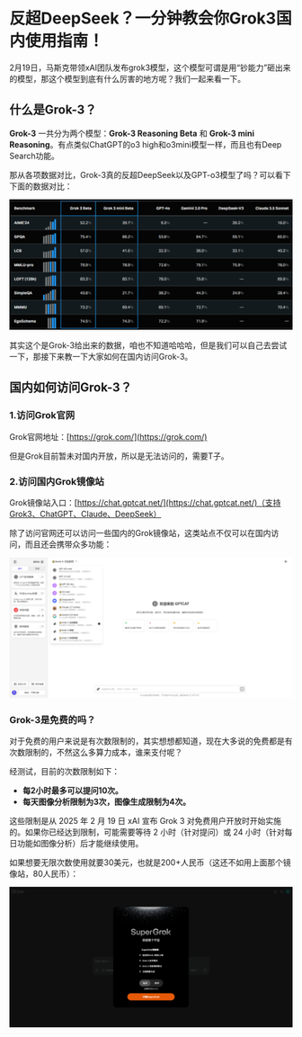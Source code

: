 # 反超DeepSeek？一分钟教会你Grok3国内使用指南！

2月19日，马斯克带领xAI团队发布grok3模型，这个模型可谓是用“钞能力”砸出来的模型，那这个模型到底有什么厉害的地方呢？我们一起来看一下。

## 什么是Grok-3？

**Grok-3** 一共分为两个模型：**Grok-3 Reasoning Beta** 和 **Grok-3 mini Reasoning**。有点类似ChatGPT的o3 high和o3mini模型一样，而且也有Deep Search功能。

那从各项数据对比，Grok-3真的反超DeepSeek以及GPT-o3模型了吗？可以看下下面的数据对比：

<img src="1.jpg" alt="Grok-3 对比 DeepSeek"/>

其实这个是Grok-3给出来的数据，咱也不知道哈哈哈，但是我们可以自己去尝试一下，那接下来教一下大家如何在国内访问Grok-3。

## 国内如何访问Grok-3？

### 1.访问Grok官网

Grok官网地址：[https://grok.com/](https://grok.com/)

但是Grok目前暂未对国内开放，所以是无法访问的，需要T子。

### 2.访问国内Grok镜像站

Grok镜像站入口：[https://chat.gptcat.net/](https://chat.gptcat.net/)（支持Grok3、ChatGPT、Claude、DeepSeek）

除了访问官网还可以访问一些国内的Grok镜像站，这类站点不仅可以在国内访问，而且还会携带众多功能：

<img src="2.png">

### Grok-3是免费的吗？
对于免费的用户来说是有次数限制的，其实想想都知道，现在大多说的免费都是有次数限制的，不然这么多算力成本，谁来支付呢？

经测试，目前的次数限制如下：

- **每2小时最多可以提问10次。**
- **每天图像分析限制为3次，图像生成限制为4次。**

这些限制是从 2025 年 2 月 19 日 xAI 宣布 Grok 3 对免费用户开放时开始实施的。如果你已经达到限制，可能需要等待 2 小时（针对提问）或 24 小时（针对每日功能如图像分析）后才能继续使用。

如果想要无限次数使用就要30美元，也就是200+人民币（这还不如用上面那个镜像站，80人民币）：

<img src="4.png">

